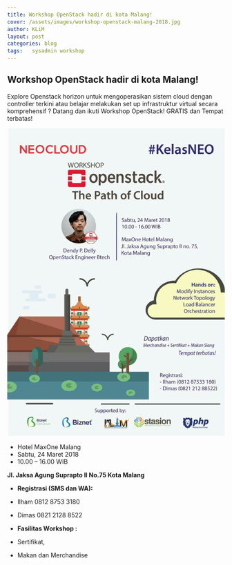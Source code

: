 ```yaml
---
title: Workshop OpenStack hadir di kota Malang!
cover: /assets/images/workshop-openstack-malang-2018.jpg
author: KLiM
layout: post
categories: blog
tags:	sysadmin workshop
---
```


## Workshop OpenStack hadir di kota Malang!

Explore Openstack horizon untuk mengoperasikan sistem cloud dengan controller terkini atau belajar melakukan set up infrastruktur virtual secara komprehensif ? Datang dan ikuti Workshop OpenStack! GRATIS dan Tempat terbatas!

![Poster Workshop Openstack Malang](/assets/images/workshop-openstack-malang-2018.jpg)

- Hotel MaxOne Malang
- Sabtu, 24 Maret 2018
- 10.00 – 16.00 WIB


**Jl. Jaksa Agung Suprapto II No.75 Kota Malang**


- **Registrasi (SMS dan WA):**
- Ilham 0812 8753 3180
- Dimas 0821 2128 8522

- **Fasilitas Workshop :**
- Sertifikat, 
- Makan dan Merchandise
